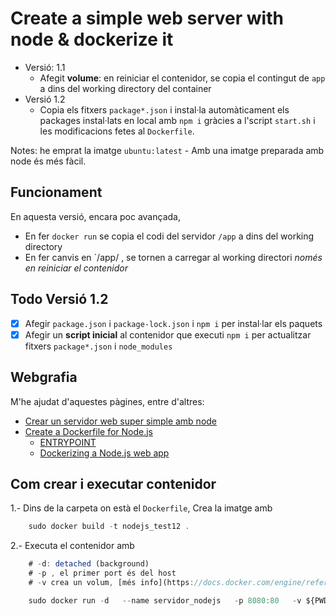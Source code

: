 

# Create a simple web server with node & dockerize it

* Versió: 1.1
  - Afegit **volume**: en reiniciar el contenidor, se copia el contingut de `app` a dins del working directory del container
* Versió 1.2
  - Copia els fitxers `package*.json` i instal·la automàticament els packages instal·lats en local amb `npm i` gràcies a l'script `start.sh` i les modificacions fetes al `Dockerfile`.


Notes: he emprat la imatge `ubuntu:latest` - Amb una imatge preparada amb node és més fàcil.

## Funcionament

En aquesta versió, encara poc avançada, 
 - En fer `docker run` se copia el codi del servidor `/app` a dins del working directory
 - En fer canvis en `/app/ , se tornen a carregar al working directori _només en reiniciar el contenidor_

## Todo Versió 1.2

- [x] Afegir `package.json` i `package-lock.json` i `npm i` per instal·lar els paquets
- [x] Afegir un **script inicial** al contenidor que executi `npm i` per actualitzar fitxers `package*.json` i `node_modules` 

## Webgrafia

M'he ajudat d'aquestes pàgines, entre d'altres:

- [Crear un servidor web super simple amb node](https://www.w3schools.com/nodejs/nodejs_http.asp)
- [Create a Dockerfile for Node.js](https://docs.docker.com/get-started/nodejs/build-images/#create-a-dockerfile-for-nodejs)
  - [ENTRYPOINT](https://github.com/classicoman2/Skills-2020/blob/dev/Dockerfile)
  - [Dockerizing a Node.js web app](https://nodejs.org/en/docs/guides/nodejs-docker-webapp/)

## Com crear i executar contenidor

1.- Dins de la carpeta on està el `Dockerfile`, Crea la imatge amb

```js
    sudo docker build -t nodejs_test12 .
```

2.- Executa el contenidor amb 

```js
    # -d: detached (background)
    # -p , el primer port és del host
    # -v crea un volum, [més info](https://docs.docker.com/engine/reference/commandline/volume_create/#examples)

    sudo docker run -d   --name servidor_nodejs   -p 8080:80   -v ${PWD}/app:/home/app   nodejs_test12
```


